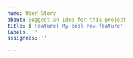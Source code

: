 ```yaml
---
name: User Story
about: Suggest an idea for this project
title: ['Feature] My-cool-new-feature'
labels: ''
assignees: ''

---
```


<!-- As a _[role or persona]_, I want _[goal/ need]_ so that _[why]_ -->

<!-- **Feature:** _[Brief description of feature]_ -->

<!-- _[Any additional descriptions on feature]_ -->

<!-- **Scenario:** Please use _[Gherkin](https://cucumber.io/docs/gherkin/reference/)_ here -->
